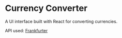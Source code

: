 # Currency Converter

A UI interface built with React for converting currencies.

API used: [Frankfurter](https://www.frankfurter.app/)

